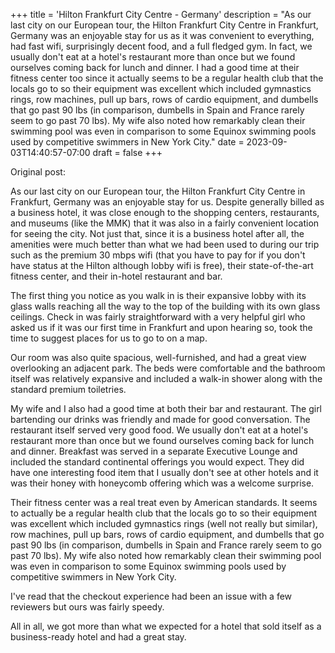 +++
title = 'Hilton Frankfurt City Centre - Germany'
description = "As our last city on our European tour, the Hilton Frankfurt City Centre in Frankfurt, Germany was an enjoyable stay for us as it was convenient to everything, had fast wifi, surprisingly decent food, and a full fledged gym. In fact, we usually don't eat at a hotel's restaurant more than once but we found ourselves coming back for lunch and dinner. I had a good time at their fitness center too since it actually seems to be a regular health club that the locals go to so their equipment was excellent which included gymnastics rings, row machines, pull up bars, rows of cardio equipment, and dumbells that go past 90 lbs (in comparison, dumbells in Spain and France rarely seem to go past 70 lbs). My wife also noted how remarkably clean their swimming pool was even in comparison to some Equinox swimming pools used by competitive swimmers in New York City."
date = 2023-09-03T14:40:57-07:00
draft = false
+++

Original post:

As our last city on our European tour, the Hilton Frankfurt City Centre in Frankfurt, Germany was an enjoyable stay for us. Despite generally billed as a business hotel, it was close enough to the shopping centers, restaurants, and museums (like the MMK) that it was also in a fairly convenient location for seeing the city. Not just that, since it is a business hotel after all, the amenities were much better than what we had been used to during our trip such as the premium 30 mbps wifi (that you have to pay for if you don't have status at the Hilton although lobby wifi is free), their state-of-the-art fitness center, and their in-hotel restaurant and bar.

The first thing you notice as you walk in is their expansive lobby with its glass walls reaching all the way to the top of the building with its own glass ceilings. Check in was fairly straightforward with a very helpful girl who asked us if it was our first time in Frankfurt and upon hearing so, took the time to suggest places for us to go to on a map.

Our room was also quite spacious, well-furnished, and had a great view overlooking an adjacent park. The beds were comfortable and the bathroom itself was relatively expansive and included a walk-in shower along with the standard premium toiletries.

My wife and I also had a good time at both their bar and restaurant. The girl bartending our drinks was friendly and made for good conversation. The restaurant itself served very good food. We usually don't eat at a hotel's restaurant more than once but we found ourselves coming back for lunch and dinner. Breakfast was served in a separate Executive Lounge and included the standard continental offerings you would expect. They did have one interesting food item that I usually don't see at other hotels and it was their honey with honeycomb offering which was a welcome surprise.

Their fitness center was a real treat even by American standards. It seems to actually be a regular health club that the locals go to so their equipment was excellent which included gymnastics rings (well not really but similar), row machines, pull up bars, rows of cardio equipment, and dumbells that go past 90 lbs (in comparison, dumbells in Spain and France rarely seem to go past 70 lbs). My wife also noted how remarkably clean their swimming pool was even in comparison to some Equinox swimming pools used by competitive swimmers in New York City.

I've read that the checkout experience had been an issue with a few reviewers but ours was fairly speedy.

All in all, we got more than what we expected for a hotel that sold itself as a business-ready hotel and had a great stay.